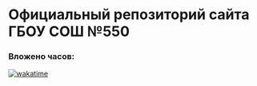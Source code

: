 # Официальный репозиторий сайта ГБОУ СОШ №550

### Вложено часов:

[![wakatime](https://wakatime.com/badge/user/018e7187-321d-45f8-8854-9be2e9d9116a/project/d32cd9db-91ee-4d95-90b8-b2853511bc8d.svg)](https://wakatime.com/badge/user/018e7187-321d-45f8-8854-9be2e9d9116a/project/d32cd9db-91ee-4d95-90b8-b2853511bc8d)
